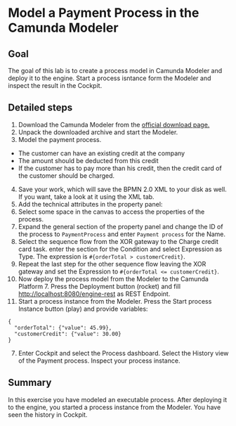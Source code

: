# Model a Payment Process in the Camunda Modeler

## Goal

The goal of this lab is to create a process model in Camunda Modeler and deploy it to the engine. Start a process isntance form the Modeler and inspect the result in the Cockpit.

## Detailed steps

1. Download the Camunda Modeler from the [official download page.](http://camunda.org/download/modeler/)
2. Unpack the downloaded archive and start the Modeler.
3. Model the payment process.
  * The customer can have an existing credit at the company
  * The amount should be deducted from this credit
  * If the customer has to pay more than his credit, then the credit card of the customer should be charged.
4. Save your work, which will save the BPMN 2.0 XML to your disk as well. If you want, take a look at it using the XML tab.
5. Add the technical attributes in the property panel:
  1. Select some space in the canvas to access the properties of the process.
  2. Expand the general section of the property panel and change the ID of the process to `PaymentProcess` and enter `Payment process` for the Name.
  3. Select the sequence flow from the XOR gateway to the Charge credit card task. enter the section for the Condition and select Expression as Type. The expression is `#{orderTotal > customerCredit}`.
  4. Repeat the last step for the other sequence flow leaving the XOR gateway and set the Expression to `#{orderTotal <= customerCredit}`.
  5. Now deploy the process model from the Modeler to the Camunda Platform 7. Press the Deployment button  (rocket) and fill [http://localhost:8080/engine-rest](http://localhost:8080/engine-rest) as REST Endpoint.
6. Start a process instance from the Modeler. Press the Start process Instance button (play) and provide variables:
```
{
  "orderTotal": {"value": 45.99},
  "customerCredit": {"value": 30.00}
}
```
7. Enter Cockpit and select the Process dashboard. Select the History view of the Payment process. Inspect your process instance.

## Summary

In this exercise you have modeled an executable process. After deploying it to the engine, you started a process instance from the Modeler. You have seen the history in Cockpit.